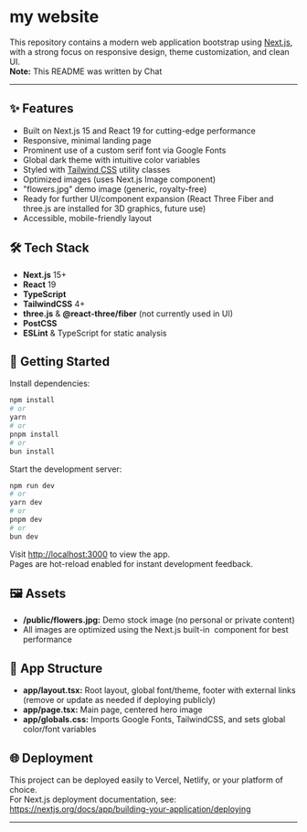 # my website

This repository contains a modern web application bootstrap using [Next.js](https://nextjs.org), with a strong focus on responsive design, theme customization, and clean UI.  
**Note:** This README was written by Chat 

---

## ✨ Features

- Built on Next.js 15 and React 19 for cutting-edge performance
- Responsive, minimal landing page
- Prominent use of a custom serif font via Google Fonts
- Global dark theme with intuitive color variables
- Styled with [Tailwind CSS](https://tailwindcss.com/) utility classes
- Optimized images (uses Next.js Image component)
- "flowers.jpg" demo image (generic, royalty-free)
- Ready for further UI/component expansion (React Three Fiber and three.js are installed for 3D graphics, future use)
- Accessible, mobile-friendly layout

## 🛠️ Tech Stack

- **Next.js** 15+
- **React** 19
- **TypeScript**
- **TailwindCSS** 4+
- **three.js** & **@react-three/fiber** (not currently used in UI)
- **PostCSS**
- **ESLint** & TypeScript for static analysis

## 🚀 Getting Started

Install dependencies:

```bash
npm install
# or
yarn
# or
pnpm install
# or
bun install
```

Start the development server:

```bash
npm run dev
# or
yarn dev
# or
pnpm dev
# or
bun dev
```

Visit [http://localhost:3000](http://localhost:3000) to view the app.  
Pages are hot-reload enabled for instant development feedback.

## 🖼️ Assets

- **/public/flowers.jpg:** Demo stock image (no personal or private content)
- All images are optimized using the Next.js built-in <Image> component for best performance

## 🧩 App Structure

- **app/layout.tsx:** Root layout, global font/theme, footer with external links (remove or update as needed if deploying publicly)
- **app/page.tsx:** Main page, centered hero image
- **app/globals.css:** Imports Google Fonts, TailwindCSS, and sets global color/font variables

## 🌐 Deployment

This project can be deployed easily to Vercel, Netlify, or your platform of choice.  
For Next.js deployment documentation, see:  
https://nextjs.org/docs/app/building-your-application/deploying

---
